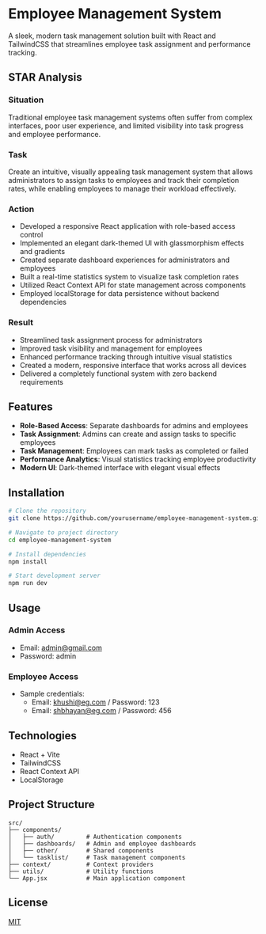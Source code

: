# Employee Management System

A sleek, modern task management solution built with React and TailwindCSS that streamlines employee task assignment and performance tracking.

## STAR Analysis

### Situation
Traditional employee task management systems often suffer from complex interfaces, poor user experience, and limited visibility into task progress and employee performance.

### Task
Create an intuitive, visually appealing task management system that allows administrators to assign tasks to employees and track their completion rates, while enabling employees to manage their workload effectively.

### Action
- Developed a responsive React application with role-based access control
- Implemented an elegant dark-themed UI with glassmorphism effects and gradients
- Created separate dashboard experiences for administrators and employees
- Built a real-time statistics system to visualize task completion rates
- Utilized React Context API for state management across components
- Employed localStorage for data persistence without backend dependencies

### Result
- Streamlined task assignment process for administrators
- Improved task visibility and management for employees
- Enhanced performance tracking through intuitive visual statistics
- Created a modern, responsive interface that works across all devices
- Delivered a completely functional system with zero backend requirements

## Features

- **Role-Based Access**: Separate dashboards for admins and employees
- **Task Assignment**: Admins can create and assign tasks to specific employees
- **Task Management**: Employees can mark tasks as completed or failed
- **Performance Analytics**: Visual statistics tracking employee productivity
- **Modern UI**: Dark-themed interface with elegant visual effects

## Installation

```bash
# Clone the repository
git clone https://github.com/yourusername/employee-management-system.git

# Navigate to project directory
cd employee-management-system

# Install dependencies
npm install

# Start development server
npm run dev
```

## Usage

### Admin Access
- Email: admin@gmail.com
- Password: admin

### Employee Access
- Sample credentials:
  - Email: khushi@eg.com / Password: 123
  - Email: shbhayan@eg.com / Password: 456

## Technologies

- React + Vite
- TailwindCSS
- React Context API
- LocalStorage

## Project Structure

```
src/
├── components/
│   ├── auth/         # Authentication components
│   ├── dashboards/   # Admin and employee dashboards
│   ├── other/        # Shared components
│   └── tasklist/     # Task management components
├── context/          # Context providers
├── utils/            # Utility functions
└── App.jsx           # Main application component
```



## License

[MIT](LICENSE)

